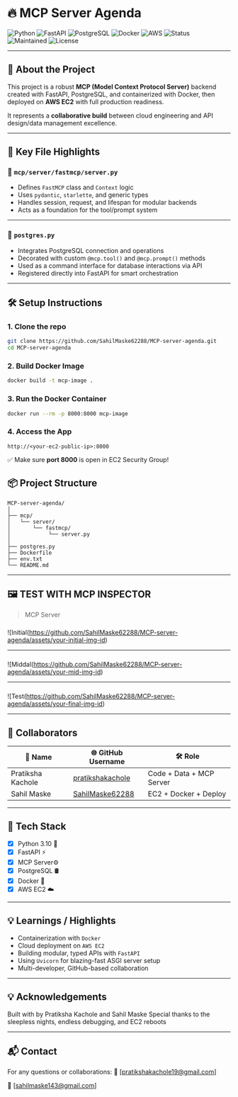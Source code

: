 # 🔥 MCP Server Agenda

![Python](https://img.shields.io/badge/Python-3.10-blue?logo=python)
![FastAPI](https://img.shields.io/badge/FastAPI-Uvicorn-0A9396?logo=fastapi)
![PostgreSQL](https://img.shields.io/badge/PostgreSQL-Relational_DB-blue?logo=postgresql)
![Docker](https://img.shields.io/badge/Docker-Containerized-blue?logo=docker)
![AWS](https://img.shields.io/badge/AWS-EC2-orange?logo=amazon-aws)
![Status](https://img.shields.io/badge/Deployed-LIVE-green)
![Maintained](https://img.shields.io/badge/Maintained-YES-brightgreen)
![License](https://img.shields.io/badge/License-MIT-lightgrey)

---

## 🚀 About the Project

This project is a robust **MCP (Model Context Protocol Server)** backend created with FastAPI, PostgreSQL, and containerized with Docker, then deployed on **AWS EC2** with full production readiness.

It represents a **collaborative build** between cloud engineering and API design/data management excellence.

---

## 📂 Key File Highlights

### 🧠 `mcp/server/fastmcp/server.py`
- Defines `FastMCP` class and `Context` logic
- Uses `pydantic`, `starlette`, and generic types
- Handles session, request, and lifespan for modular backends
- Acts as a foundation for the tool/prompt system

---

### 🧩 `postgres.py`
- Integrates PostgreSQL connection and operations
- Decorated with custom `@mcp.tool()` and `@mcp.prompt()` methods
- Used as a command interface for database interactions via API
- Registered directly into FastAPI for smart orchestration

---

## 🛠️ Setup Instructions

### 1. Clone the repo

```bash
git clone https://github.com/SahilMaske62288/MCP-server-agenda.git
cd MCP-server-agenda
```

### 2. Build Docker Image

```bash
docker build -t mcp-image .
```

### 3. Run the Docker Container

```bash
docker run --rm -p 8000:8000 mcp-image
```

### 4. Access the App

```
http://<your-ec2-public-ip>:8000
```

✅ Make sure **port 8000** is open in EC2 Security Group!



## 📦 Project Structure

```
MCP-server-agenda/
│
├── mcp/
│   └── server/
│       └── fastmcp/
│            └── server.py
│
├── postgres.py
├── Dockerfile
├── env.txt
└── README.md
```
---
## 🖼️ TEST WITH MCP INSPECTOR

> MCP Server

###

![Initial(https://github.com/SahilMaske62288/MCP-server-agenda/assets/your-initial-img-id)

---

###

![Middal(https://github.com/SahilMaske62288/MCP-server-agenda/assets/your-mid-img-id)

---

### 

![Test(https://github.com/SahilMaske62288/MCP-server-agenda/assets/your-final-img-id)

---

## 👥 Collaborators

| 👤 Name              | 🌐 GitHub Username                                          | 🛠️ Role                        |
|----------------------|------------------------------------------------------------|-------------------------------|
| Pratiksha Kachole    | [pratikshakachole](https://github.com/pratikshakachole)   | Code + Data  + MCP Server     |
| Sahil Maske  | [SahilMaske62288](https://github.com/SahilMaske62288)     | EC2 + Docker + Deploy    |

---

## 🔧 Tech Stack

- [x] Python 3.10 🐍
- [x] FastAPI ⚡
- [x] MCP Server⚙️
- [x] PostgreSQL 🛢️
- [x] Docker 🐳
- [x] AWS EC2 ☁️

---

## 💡 Learnings / Highlights

- Containerization with `Docker`
- Cloud deployment on `AWS EC2`
- Building modular, typed APIs with `FastAPI`
- Using `Uvicorn` for blazing-fast ASGI server setup
- Multi-developer, GitHub-based collaboration

---


## 💡 Acknowledgements

Built with  by Pratiksha Kachole and Sahil Maske
Special thanks to the sleepless nights, endless debugging, and EC2 reboots

---
## 📬 Contact
For any questions or collaborations:
📧 [pratikshakachole19@gmail.com]


📧 [sahilmaske143@gmail.com]

